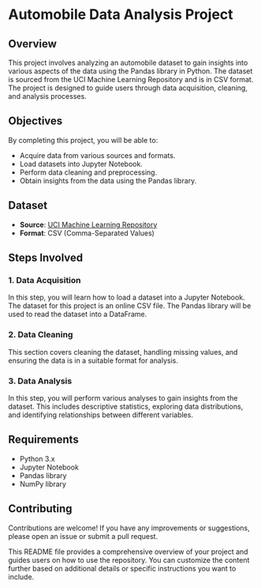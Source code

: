 # Automobile Data Analysis Project

## Overview

This project involves analyzing an automobile dataset to gain insights into various aspects of the data using the Pandas library in Python. The dataset is sourced from the UCI Machine Learning Repository and is in CSV format. The project is designed to guide users through data acquisition, cleaning, and analysis processes.

## Objectives

By completing this project, you will be able to:
- Acquire data from various sources and formats.
- Load datasets into Jupyter Notebook.
- Perform data cleaning and preprocessing.
- Obtain insights from the data using the Pandas library.

## Dataset

- **Source**: [UCI Machine Learning Repository](https://archive.ics.uci.edu/ml/machine-learning-databases/autos/imports-85.data)
- **Format**: CSV (Comma-Separated Values)

## Steps Involved

### 1. Data Acquisition
In this step, you will learn how to load a dataset into a Jupyter Notebook. The dataset for this project is an online CSV file. The Pandas library will be used to read the dataset into a DataFrame.

### 2. Data Cleaning
This section covers cleaning the dataset, handling missing values, and ensuring the data is in a suitable format for analysis.

### 3. Data Analysis
In this step, you will perform various analyses to gain insights from the dataset. This includes descriptive statistics, exploring data distributions, and identifying relationships between different variables.

## Requirements

- Python 3.x
- Jupyter Notebook
- Pandas library
- NumPy library

## Contributing

Contributions are welcome! If you have any improvements or suggestions, please open an issue or submit a pull request.

This README file provides a comprehensive overview of your project and guides users on how to use the repository. You can customize the content further based on additional details or specific instructions you want to include.
